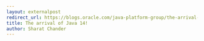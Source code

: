 ```yaml
---
layout: externalpost
redirect_url: https://blogs.oracle.com/java-platform-group/the-arrival-of-java-14
title: The arrival of Java 14!
author: Sharat Chander
---
```

